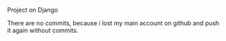 Project on Django

There are no commits, because i lost my main account on github and push it again without commits.
